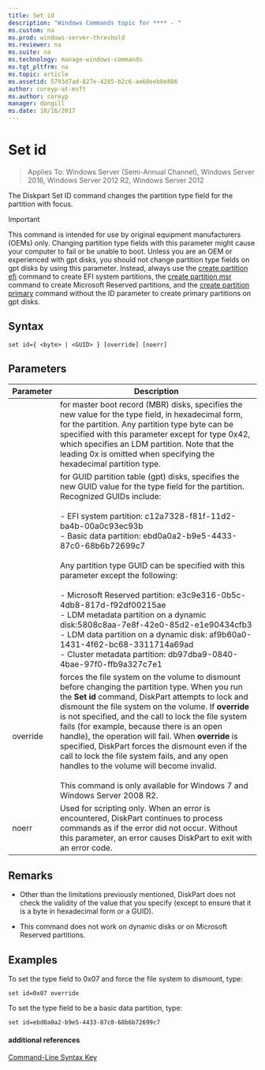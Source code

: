 ```yaml
---
title: Set id
description: "Windows Commands topic for **** - "
ms.custom: na
ms.prod: windows-server-threshold
ms.reviewer: na
ms.suite: na
ms.technology: manage-windows-commands
ms.tgt_pltfrm: na
ms.topic: article
ms.assetid: 5793d7ad-827e-4285-b2c6-ae60eeb0e886
author: coreyp-at-msft
ms.author: coreyp
manager: dongill
ms.date: 10/16/2017
---
```

# Set id

>Applies To: Windows Server (Semi-Annual Channel), Windows Server 2016, Windows Server 2012 R2, Windows Server 2012

The Diskpart Set ID command changes the partition type field for the partition with focus.  
  
> [!IMPORTANT]  
> This command is intended for use by original equipment manufacturers \(OEMs\) only. Changing partition type fields with this parameter might cause your computer to fail or be unable to boot. Unless you are an OEM or experienced with gpt disks, you should not change partition type fields on gpt disks by using this parameter. Instead, always use the [create partition efi](create-partition-efi.md) command to create EFI system partitions, the [create partition msr](create-partition-msr.md) command to create Microsoft Reserved partitions, and the [create partition primary](create-partition-primary.md) command without the ID parameter to create primary partitions on gpt disks.  
  
  
  
## Syntax  
  
```  
set id={ <byte> | <GUID> } [override] [noerr]  
```  
  
## Parameters  
  
|Parameter|Description|  
|-------|--------|  
|<byte>|for master boot record \(MBR\) disks, specifies the new value for the type field, in hexadecimal form, for the partition. Any partition type byte can be specified with this parameter except for type 0x42, which specifies an LDM partition. Note that the leading  0x is omitted when specifying the hexadecimal partition type.|  
|<GUID>|for GUID partition table \(gpt\) disks, specifies the new GUID value for the type field for the partition. Recognized GUIDs include:<br /><br />-   EFI system partition: c12a7328\-f81f\-11d2\-ba4b\-00a0c93ec93b<br />-   Basic data partition: ebd0a0a2\-b9e5\-4433\-87c0\-68b6b72699c7<br /><br />Any partition type GUID can be specified with this parameter except the following:<br /><br />-   Microsoft Reserved partition: e3c9e316\-0b5c\-4db8\-817d\-f92df00215ae<br />-   LDM metadata partition on a dynamic disk:5808c8aa\-7e8f\-42e0\-85d2\-e1e90434cfb3<br />-   LDM data partition on a dynamic disk: af9b60a0\-1431\-4f62\-bc68\-3311714a69ad<br />-   Cluster metadata partition: db97dba9\-0840\-4bae\-97f0\-ffb9a327c7e1|  
|override|forces the file system on the volume to dismount before changing the partition type. When you run the **Set id** command, DiskPart attempts to lock and dismount the file system on the volume. If **override** is not specified, and the call to lock the file system fails \(for example, because there is an open handle\), the operation will fail. When **override** is specified, DiskPart forces the dismount even if the call to lock the file system fails, and any open handles to the volume will become invalid.<br /><br />This command is only available for Windows 7 and Windows Server 2008 R2.|  
|noerr|Used for scripting only. When an error is encountered, DiskPart continues to process commands as if the error did not occur. Without this parameter, an error causes DiskPart to exit with an error code.|  
  
## Remarks  
  
-   Other than the limitations previously mentioned, DiskPart does not check the validity of the value that you specify \(except to ensure that it is a byte in hexadecimal form or a GUID\).  
  
-   This command does not work on dynamic disks or on Microsoft Reserved partitions.  
  
## <a name="BKMK_examples"></a>Examples  
To set the type field to 0x07 and force the file system to dismount, type:  
  
```  
set id=0x07 override  
```  
  
To set the type field to be a basic data partition, type:  
  
```  
set id=ebd0a0a2-b9e5-4433-87c0-68b6b72699c7  
```  
  
#### additional references  
[Command-Line Syntax Key](command-line-syntax-key.md)  
  

  

